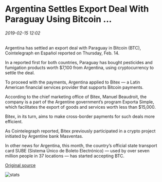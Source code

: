 # Argentina Settles Export Deal With Paraguay Using Bitcoin ...

###### 2019-02-15 12:02

Argentina has settled an export deal with Paraguay in Bitcoin (BTC), Cointelegraph en Español reported on Thursday, Feb. 14.

In a reported first for both countries, Paraguay has bought pesticides and fumigation products worth $7,100 from Argentina, using cryptocurrency to settle the deal.

To proceed with the payments, Argentina applied to Bitex — a Latin American financial services provider that supports Bitcoin payments.

According to the chief marketing office of Bitex, Manuel Beaudroit, the company is a part of the Argentine government’s program Exporta Simple, which facilitates the export of goods and services worth less than $15,000.

Bitex, in its turn, aims to make cross-border payments for such deals more efficient.

As Cointelegraph reported, Bitex previously participated in a crypto project initiated by Argentine bank Masventas.

In other news for Argentina, this month, the country’s official state transport card SUBE (Sistema Único de Boleto Electrónico) — used by over seven million people in 37 locations — has started accepting BTC.

[Original source](https://cointelegraph.com/news/argentina-settles-export-deal-with-paraguay-using-bitcoin)

![stats](https://c.statcounter.com/11760860/0/a89fa40b/1/ "stats")